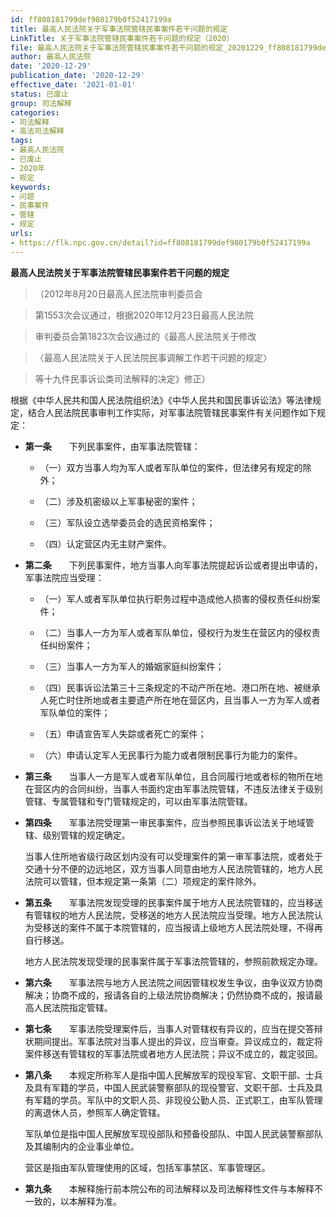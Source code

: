 ```yaml
---
id: ff808181799def980179b0f52417199a
title: 最高人民法院关于军事法院管辖民事案件若干问题的规定
LinkTitle: 关于军事法院管辖民事案件若干问题的规定（2020）
file: 最高人民法院关于军事法院管辖民事案件若干问题的规定_20201229_ff808181799def980179b0f52417199a.doc
author: 最高人民法院
date: '2020-12-29'
publication_date: '2020-12-29'
effective_date: '2021-01-01'
status: 已废止
group: 司法解释
categories:
- 司法解释
- 高法司法解释
tags:
- 最高人民法院
- 已废止
- 2020年
- 规定
keywords:
- 问题
- 民事案件
- 管辖
- 规定
urls:
- https://flk.npc.gov.cn/detail?id=ff808181799def980179b0f52417199a
---
```


**最高人民法院关于军事法院管辖民事案件若干问题的规定**

> （2012年8月20日最高人民法院审判委员会

> 第1553次会议通过，根据2020年12月23日最高人民法院

> 审判委员会第1823次会议通过的《最高人民法院关于修改

> 〈最高人民法院关于人民法院民事调解工作若干问题的规定〉

> 等十九件民事诉讼类司法解释的决定》修正）

根据《中华人民共和国人民法院组织法》《中华人民共和国民事诉讼法》等法律规定，结合人民法院民事审判工作实际，对军事法院管辖民事案件有关问题作如下规定：

- **第一条**　　下列民事案件，由军事法院管辖：

  - （一）双方当事人均为军人或者军队单位的案件，但法律另有规定的除外；

  - （二）涉及机密级以上军事秘密的案件；

  - （三）军队设立选举委员会的选民资格案件；

  - （四）认定营区内无主财产案件。

- **第二条**　　下列民事案件，地方当事人向军事法院提起诉讼或者提出申请的，军事法院应当受理：

  - （一）军人或者军队单位执行职务过程中造成他人损害的侵权责任纠纷案件；

  - （二）当事人一方为军人或者军队单位，侵权行为发生在营区内的侵权责任纠纷案件；

  - （三）当事人一方为军人的婚姻家庭纠纷案件；

  - （四）民事诉讼法第三十三条规定的不动产所在地、港口所在地、被继承人死亡时住所地或者主要遗产所在地在营区内，且当事人一方为军人或者军队单位的案件；

  - （五）申请宣告军人失踪或者死亡的案件；

  - （六）申请认定军人无民事行为能力或者限制民事行为能力的案件。

- **第三条**　　当事人一方是军人或者军队单位，且合同履行地或者标的物所在地在营区内的合同纠纷，当事人书面约定由军事法院管辖，不违反法律关于级别管辖、专属管辖和专门管辖规定的，可以由军事法院管辖。

- **第四条**　　军事法院受理第一审民事案件，应当参照民事诉讼法关于地域管辖、级别管辖的规定确定。

  当事人住所地省级行政区划内没有可以受理案件的第一审军事法院，或者处于交通十分不便的边远地区，双方当事人同意由地方人民法院管辖的，地方人民法院可以管辖，但本规定第一条第（二）项规定的案件除外。

- **第五条**　　军事法院发现受理的民事案件属于地方人民法院管辖的，应当移送有管辖权的地方人民法院，受移送的地方人民法院应当受理。地方人民法院认为受移送的案件不属于本院管辖的，应当报请上级地方人民法院处理，不得再自行移送。

  地方人民法院发现受理的民事案件属于军事法院管辖的，参照前款规定办理。

- **第六条**　　军事法院与地方人民法院之间因管辖权发生争议，由争议双方协商解决；协商不成的，报请各自的上级法院协商解决；仍然协商不成的，报请最高人民法院指定管辖。

- **第七条**　　军事法院受理案件后，当事人对管辖权有异议的，应当在提交答辩状期间提出。军事法院对当事人提出的异议，应当审查。异议成立的，裁定将案件移送有管辖权的军事法院或者地方人民法院；异议不成立的，裁定驳回。

- **第八条**　　本规定所称军人是指中国人民解放军的现役军官、文职干部、士兵及具有军籍的学员，中国人民武装警察部队的现役警官、文职干部、士兵及具有军籍的学员。军队中的文职人员、非现役公勤人员、正式职工，由军队管理的离退休人员，参照军人确定管辖。

  军队单位是指中国人民解放军现役部队和预备役部队、中国人民武装警察部队及其编制内的企业事业单位。

  营区是指由军队管理使用的区域，包括军事禁区、军事管理区。

- **第九条**　　本解释施行前本院公布的司法解释以及司法解释性文件与本解释不一致的，以本解释为准。
